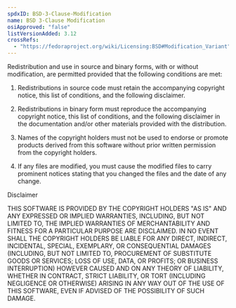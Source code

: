 ```yaml
---
spdxID: BSD-3-Clause-Modification
name: BSD 3-Clause Modification
osiApproved: "false"
listVersionAdded: 3.12
crossRefs: 
  - "https://fedoraproject.org/wiki/Licensing:BSD#Modification_Variant"
---
```


Redistribution and use in source and binary forms, with or without modification, are permitted provided that the following conditions are met:

1. Redistributions in source code must retain the accompanying copyright notice, this list of conditions, and the following disclaimer.

2. Redistributions in binary form must reproduce the accompanying copyright notice, this list of conditions, and the following disclaimer in the documentation and/or other materials provided with the distribution.

3. Names of the copyright holders must not be used to endorse or promote products derived from this software without prior written permission from the copyright holders.

4. If any files are modified, you must cause the modified files to carry prominent notices stating that you changed the files and the date of any change.

Disclaimer

THIS SOFTWARE IS PROVIDED BY THE COPYRIGHT HOLDERS "AS IS" AND ANY EXPRESSED OR IMPLIED WARRANTIES, INCLUDING, BUT NOT LIMITED TO, THE IMPLIED WARRANTIES OF MERCHANTABILITY AND FITNESS FOR A PARTICULAR PURPOSE ARE DISCLAIMED. IN NO EVENT SHALL THE COPYRIGHT HOLDERS BE LIABLE FOR ANY DIRECT, INDIRECT, INCIDENTAL, SPECIAL, EXEMPLARY, OR CONSEQUENTIAL DAMAGES (INCLUDING, BUT NOT LIMITED TO, PROCUREMENT OF SUBSTITUTE GOODS OR SERVICES; LOSS OF USE, DATA, OR PROFITS; OR BUSINESS INTERRUPTION) HOWEVER CAUSED AND ON ANY THEORY OF LIABILITY, WHETHER IN CONTRACT, STRICT LIABILITY, OR TORT (INCLUDING NEGLIGENCE OR OTHERWISE) ARISING IN ANY WAY OUT OF THE USE OF THIS SOFTWARE, EVEN IF ADVISED OF THE POSSIBILITY OF SUCH DAMAGE.
